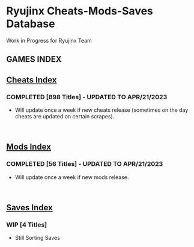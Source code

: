 # Ryujinx Cheats-Mods-Saves Database 

Work in Progress for Ryujinx Team


## GAMES INDEX

## [Cheats Index](Cheats.md)
### COMPLETED [898 Titles] - UPDATED TO APR/21/2023
- Will update once a week if new cheats release (sometimes on the day cheats are updated on certain scrapes).
</br>

## [Mods Index](Mods.md)
### COMPLETED [56 Titles] - UPDATED TO APR/21/2023
- Will update once a week if new mods release.
</br>

## [Saves Index](Saves.md)
### WIP [4 Titles] 
- Still Sorting Saves
